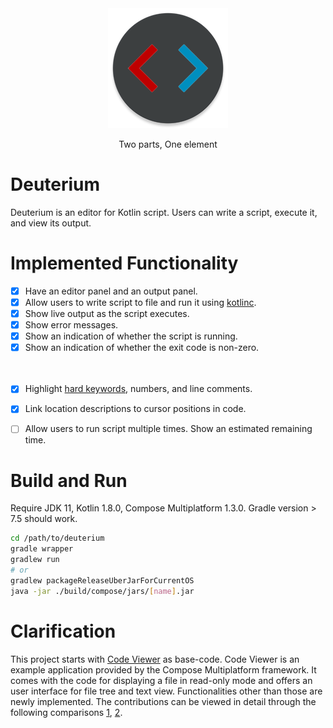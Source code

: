 <div align="center">
  <img src="./src/main/resources/ic_launcher.png"/>
  <p>Two parts, One element</p>
</div>

# Deuterium
Deuterium is an editor for Kotlin script. Users can write a script, execute it, and view its output.



# Implemented Functionality
- [x] Have an editor panel and an output panel.
- [x] Allow users to write script to file and run it using [kotlinc](https://kotlinlang.org/docs/command-line.html#run-scripts).
- [x] Show live output as the script executes.
- [x] Show error messages.
- [x] Show an indication of whether the script is running.
- [x] Show an indication of whether the exit code is non-zero.

　

- [x] Highlight [hard keywords](https://kotlinlang.org/docs/keyword-reference.html#hard-keywords), numbers, and line comments.
- [x] Link location descriptions to cursor positions in code.
- [ ] Allow users to run script multiple times. Show an estimated remaining time.



# Build and Run
Require JDK 11, Kotlin 1.8.0, Compose Multiplatform 1.3.0. Gradle version \> 7.5 should work.

```bash
cd /path/to/deuterium
gradle wrapper
gradlew run
# or
gradlew packageReleaseUberJarForCurrentOS
java -jar ./build/compose/jars/[name].jar
```



# Clarification
This project starts with [Code Viewer](https://github.com/JetBrains/compose-multiplatform/tree/master/examples/codeviewer) as base-code. Code Viewer is an example application provided by the Compose Multiplatform framework. It comes with the code for displaying a file in read-only mode and offers an user interface for file tree and text view. Functionalities other than those are newly implemented. The contributions can be viewed in detail through the following comparisons [1](https://github.com/C6H5-NO2/deuterium/compare/375a3df94f06faf9b0a2db66d936f7af0f505f00..92e4ee989bb10c91a24c61fd68375931d9d19c18), [2](https://github.com/C6H5-NO2/deuterium/compare/f5b20988705eea9ca97ee938cee522e23d32c0c3..main).
